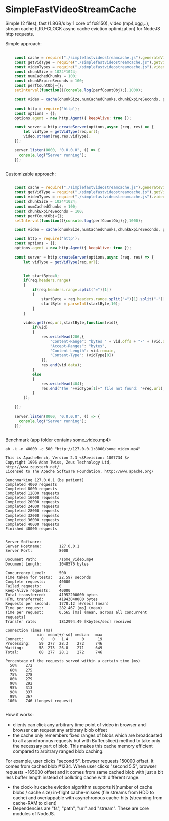 # SimpleFastVideoStreamCache
Simple (2 files), fast (1.8GB/s by 1 core of fx8150), video (mp4,ogg,..), stream cache (LRU-CLOCK async cache eviction optimization) for NodeJS http requests.

Simple approach:

```JavaScript

	const cache = require("./simplefastvideostreamcache.js").generateVideoCache; 
	const getVidType = require("./simplefastvideostreamcache.js").getVidType;
	const videoTypes = require("./simplefastvideostreamcache.js").videoTypes;
	const chunkSize = 1024*1024;
	const numCachedChunks = 100;
	const chunkExpireSeconds = 100;
	const perfCountObj={};
	setInterval(function(){console.log(perfCountObj);},1000);

	const video = cache(chunkSize,numCachedChunks,chunkExpireSeconds, perfCountObj)

	const http = require('http'); 
	const options = {};
	options.agent = new http.Agent({ keepAlive: true });

	const server = http.createServer(options,async (req, res) => {					
		let vidType = getVidType(req.url);
		video.stream(req,res,vidType);
	});

	server.listen(8000, "0.0.0.0", () => {
	  console.log("Server running");
	});
  
```

Customizable approach:

```JavaScript

	const cache = require("./simplefastvideostreamcache.js").generateVideoCache; 
	const getVidType = require("./simplefastvideostreamcache.js").getVidType;
	const videoTypes = require("./simplefastvideostreamcache.js").videoTypes;
	const chunkSize = 1024*1024;
	const numCachedChunks = 100;
	const chunkExpireSeconds = 100;
	const perfCountObj={};
	setInterval(function(){console.log(perfCountObj);},1000);

	const video = cache(chunkSize,numCachedChunks,chunkExpireSeconds, perfCountObj)

	const http = require('http'); 
	const options = {};
	options.agent = new http.Agent({ keepAlive: true });

	const server = http.createServer(options,async (req, res) => {					
		let vidType = getVidType(req.url);

		
		let startByte=0;
		if(req.headers.range)
		{
			if(req.headers.range.split("=")[1])
			{
				startByte = req.headers.range.split("=")[1].split("-")[0];
				startByte = parseInt(startByte,10);
			}
		} 
		
		video.get(req.url,startByte,function(vid){
			if(vid)
			{	
				res.writeHead(206,{
					"Content-Range": "bytes " + vid.offs + "-" + (vid.offs+vid.remain-1) + "/" + vid.maxSize,
					"Accept-Ranges": "bytes",
					"Content-Length": vid.remain,
					"Content-Type": (vidType[0])
				});
				res.end(vid.data);
			}
			else
			{
				res.writeHead(404);
				res.end("The "+vidType[1]+" file not found: "+req.url);
			}
		});
		
	});

	server.listen(8000, "0.0.0.0", () => {
	  console.log("Server running");
	});
  
```

Benchmark (app folder contains some_video.mp4):

```
ab -k -n 40000 -c 500 "http://127.0.0.1:8000/some_video.mp4"

This is ApacheBench, Version 2.3 <$Revision: 1807734 $>
Copyright 1996 Adam Twiss, Zeus Technology Ltd, http://www.zeustech.net/
Licensed to The Apache Software Foundation, http://www.apache.org/

Benchmarking 127.0.0.1 (be patient)
Completed 4000 requests
Completed 8000 requests
Completed 12000 requests
Completed 16000 requests
Completed 20000 requests
Completed 24000 requests
Completed 28000 requests
Completed 32000 requests
Completed 36000 requests
Completed 40000 requests
Finished 40000 requests


Server Software:        
Server Hostname:        127.0.0.1
Server Port:            8000

Document Path:          /some_video.mp4
Document Length:        1048576 bytes

Concurrency Level:      500
Time taken for tests:   22.597 seconds
Complete requests:      40000
Failed requests:        0
Keep-Alive requests:    40000
Total transferred:      41952200000 bytes
HTML transferred:       41943040000 bytes
Requests per second:    1770.12 [#/sec] (mean)
Time per request:       282.467 [ms] (mean)
Time per request:       0.565 [ms] (mean, across all concurrent requests)
Transfer rate:          1812994.49 [Kbytes/sec] received

Connection Times (ms)
              min  mean[+/-sd] median   max
Connect:        0    0   1.4      0      19
Processing:    59  277  28.3    272     746
Waiting:       58  275  26.8    271     649
Total:         68  277  28.1    272     746

Percentage of the requests served within a certain time (ms)
  50%    272
  66%    275
  75%    278
  80%    279
  90%    292
  95%    313
  98%    337
  99%    367
 100%    746 (longest request)


```

How it works:

- clients can click any arbitrary time point of video in browser and browser can request any arbitrary blob offset
- the cache only remembers fixed ranges of blobs which are broadcasted to all asynchronous requests but with Buffer.slice() method to take only the necessary part of blob. This makes this cache memory efficient compared to arbitrary ranged blob caching. 

For example, user clicks "second 5", browser requests 150000 offset. It comes from cached blob #1234. When user clicks "second 5.5", browser requests ~165000 offset and it comes from same cached blob with just a bit less buffer length instead of polluting cache with different range.

- the clock-lru cache eviction algorithm supports N(number of cache blobs / cache size) in-flight cache-misses (file streams from HDD to cache) and overlappable with asynchronous cache-hits (streaming from cache-RAM to client)
- Dependencies are "fs", "path", "url" and "stream". These are core modules of NodeJS.
